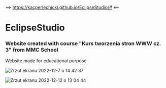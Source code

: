 ==> https://kacperlechicki.github.io/EclipseStudio/# <==


# EclipseStudio

### Website created with course "Kurs tworzenia stron WWW cz. 3" from MMC School
Website made for educational purpose

![Zrzut ekranu 2022-12-7 o 14 42 37](https://user-images.githubusercontent.com/118530164/206194752-106a2201-a40d-40b1-b1fb-f54c8185a5ec.png)

![Zrzut ekranu 2022-12-12 o 13 04 44](https://user-images.githubusercontent.com/118530164/207040786-7e29cba2-9a24-4264-be5d-3b7d298079aa.png)
